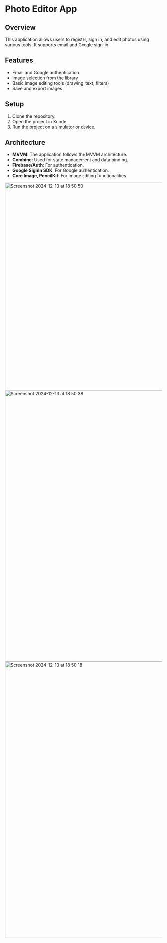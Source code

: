 # Photo Editor App

## Overview
This application allows users to register, sign in, and edit photos using various tools. It supports email and Google sign-in.

## Features
- Email and Google authentication
- Image selection from the library
- Basic image editing tools (drawing, text, filters)
- Save and export images

## Setup
1. Clone the repository.
2. Open the project in Xcode.
4. Run the project on a simulator or device.

## Architecture
- **MVVM**: The application follows the MVVM architecture.
- **Combine**: Used for state management and data binding.
- **Firebase/Auth**: For authentication.
- **Google SignIn SDK**: For Google authentication. 
- **Core Image, PencilKit**: For image editing functionalities.

<img width="666" alt="Screenshot 2024-12-13 at 18 50 50" src="https://github.com/user-attachments/assets/5ef4f957-984f-493a-8302-cb7714ca15f5" />
<img width="870" alt="Screenshot 2024-12-13 at 18 50 38" src="https://github.com/user-attachments/assets/fcd4a591-9d92-45d6-b0a3-8bcd78eadd73" />
<img width="886" alt="Screenshot 2024-12-13 at 18 50 18" src="https://github.com/user-attachments/assets/96755c91-1162-462d-b516-4130a39927bf" />

